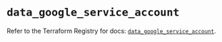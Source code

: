 # `data_google_service_account`

Refer to the Terraform Registry for docs: [`data_google_service_account`](https://registry.terraform.io/providers/hashicorp/google/5.39.0/docs/data-sources/service_account).
